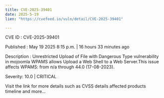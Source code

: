 ```yaml
---
title: CVE-2025-39401
date: 2025-5-19
lien: "https://cvefeed.io/vuln/detail/CVE-2025-39401"

---
```


CVE ID : CVE-2025-39401

Published :  May 19
2025
8:15 p.m. | 16 hours
33 minutes ago

Description : Unrestricted Upload of File with Dangerous Type vulnerability in mojoomla WPAMS allows Upload a Web Shell to a Web Server.This issue affects WPAMS: from n/a through 44.0 (17-08-2023).

Severity: 10.0 | CRITICAL

Visit the link for more details
such as CVSS details
affected products
timeline
and more...
